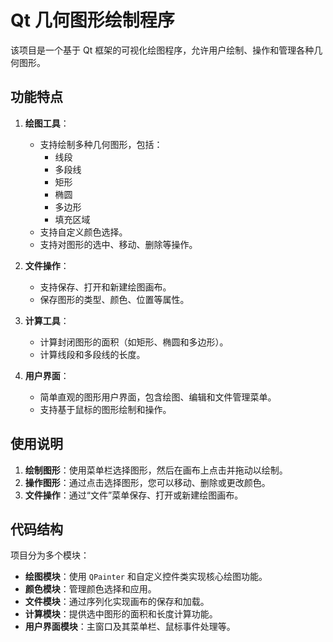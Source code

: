 # Qt 几何图形绘制程序

该项目是一个基于 Qt 框架的可视化绘图程序，允许用户绘制、操作和管理各种几何图形。

## 功能特点

1. **绘图工具**：
   - 支持绘制多种几何图形，包括：
     - 线段
     - 多段线
     - 矩形
     - 椭圆
     - 多边形
     - 填充区域
   - 支持自定义颜色选择。
   - 支持对图形的选中、移动、删除等操作。

2. **文件操作**：
   - 支持保存、打开和新建绘图画布。
   - 保存图形的类型、颜色、位置等属性。

3. **计算工具**：
   - 计算封闭图形的面积（如矩形、椭圆和多边形）。
   - 计算线段和多段线的长度。

4. **用户界面**：
   - 简单直观的图形用户界面，包含绘图、编辑和文件管理菜单。
   - 支持基于鼠标的图形绘制和操作。

## 使用说明

1. **绘制图形**：使用菜单栏选择图形，然后在画布上点击并拖动以绘制。
2. **操作图形**：通过点击选择图形，您可以移动、删除或更改颜色。
3. **文件操作**：通过“文件”菜单保存、打开或新建绘图画布。

## 代码结构

项目分为多个模块：
- **绘图模块**：使用 `QPainter` 和自定义控件类实现核心绘图功能。
- **颜色模块**：管理颜色选择和应用。
- **文件模块**：通过序列化实现画布的保存和加载。
- **计算模块**：提供选中图形的面积和长度计算功能。
- **用户界面模块**：主窗口及其菜单栏、鼠标事件处理等。
